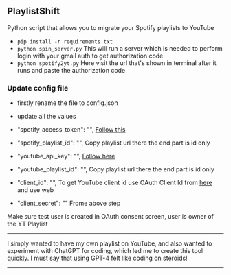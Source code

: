## PlaylistShift
Python script that allows you to migrate your Spotify playlists to YouTube

- `pip install -r requirements.txt`
- `python spin_server.py` This will run a server which is needed to perform login with your gmail auth to get authorization code
- `python spotify2yt.py` Here visit the url that's shown in terminal after it runs and paste the authorization code

### Update config file
- firstly rename the file to config.json
- update all the values

- "spotify_access_token": "", [Follow this](https://developer.spotify.com/documentation/web-api)
- "spotify_playlist_id": "", Copy playlist url there the end part is id only
- "youtube_api_key": "", [Follow here](https://console.cloud.google.com/apis)
- "youtube_playlist_id": "", Copy playlist url there the end part is id only
- "client_id": "", To get YouTube client id use OAuth Client Id from [here](https://console.cloud.google.com/apis/credentials) and use web
- "client_secret": "" Frome above step

Make sure test user is created in OAuth consent screen, user is owner of the YT Playlist

---------------------------

I simply wanted to have my own playlist on YouTube, and also wanted to experiment with ChatGPT for coding, which led me to create this tool quickly. I must say that using GPT-4 felt like coding on steroids!

---------------------------
